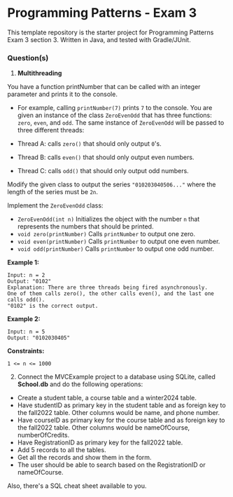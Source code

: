 # Programming Patterns - Exam 3

This template repository is the starter project for Programming Patterns Exam 3 section 3. Written in Java, and tested with Gradle/JUnit.

### Question(s)

1. **Multithreading**

You have a function printNumber that can be called with an integer parameter and prints it to the console.

- For example, calling `printNumber(7)` prints `7` to the console.
  You are given an instance of the class `ZeroEvenOdd` that has three functions: `zero`, `even`, and `odd`. The same instance of `ZeroEvenOdd` will be passed to three different threads:

- Thread A: calls `zero()` that should only output `0`'s.
- Thread B: calls `even()` that should only output even numbers.
- Thread C: calls `odd()` that should only output odd numbers.

Modify the given class to output the series `"010203040506..."` where the length of the series must be `2n`.

Implement the `ZeroEvenOdd` class:

- `ZeroEvenOdd(int n)` Initializes the object with the number `n` that represents the numbers that should be printed.
- `void zero(printNumber)` Calls `printNumber` to output one zero.
- `void even(printNumber)` Calls `printNumber` to output one even number.
- `void odd(printNumber)` Calls `printNumber` to output one odd number.

**Example 1:**

```
Input: n = 2
Output: "0102"
Explanation: There are three threads being fired asynchronously.
One of them calls zero(), the other calls even(), and the last one calls odd().
"0102" is the correct output.
```

**Example 2:**

```
Input: n = 5
Output: "0102030405"
```

**Constraints:**

`1 <= n <= 1000`

2. Connect the MVCExample project to a database using SQLite, called **School.db** and do the following operations:

- Create a student table, a course table and a winter2024 table.
- Have studentID as primary key in the student table and as foreign key to the fall2022 table. Other columns would be name, and phone number.
- Have courseID as primary key for the course table and as foreign key to the fall2022 table. Other columns would be nameOfCourse, numberOfCredits.
- Have RegistrationID as primary key for the fall2022 table.
- Add 5 records to all the tables.
- Get all the records and show them in the form.
- The user should be able to search based on the RegistrationID or nameOfCourse.

Also, there's a SQL cheat sheet available to you.
